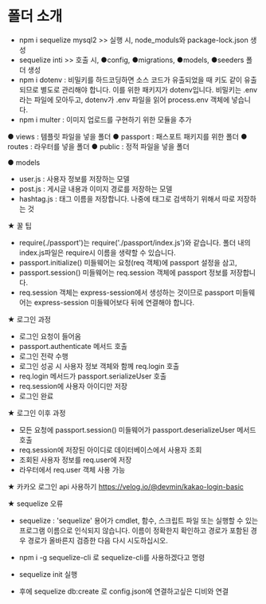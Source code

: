 # 폴더 소개

- npm i sequelize mysql2 >> 실행 시, node_moduls와 package-lock.json 생성
- sequelize inti >> 호출 시, ●config, ●migrations, ●models, ●seeders 폴더 생성
- npm i dotenv : 비밀키를 하드코딩하면 소스 코드가 유출되었을 때 키도 같이 유출되므로 별도로 관리해야 합니다. 이를 위한 패키지가 dotenv입니다. 
비밀키는 .env라는 파일에 모아두고, dotenv가 .env 파일을 읽어 process.env 객체에 넣습니다.
- npm i multer : 이미지 업로드를 구현하기 위한 모듈을 추가

● views : 템플릿 파일을 넣을 폴더
● passport : 패스포트 패키지를 위한 폴더
● routes : 라우터를 넣을 폴더
● public : 정적 파일을 넣을 폴더

● models
- user.js : 사용자 정보를 저장하는 모델
- post.js : 게시글 내용과 이미지 경로를 저장하는 모델
- hashtag.js : 태그 이름을 저장합니다. 나중에 태그로 검색하기 위해서 따로 저장하는 것

★ 꿀 팁
- require(./passport')는 require('./passport/index.js')와 같습니다. 폴더 내의 index.js파일은 require시 이름을 생략할 수 있습니다.
- passport.initialize() 미들웨어는 요청(req 객체)에 passport 설정을 삼고, 
- passport.session() 미들웨어는 req.session 객체에 passport 정보를 저장합니다.
- req.session 객체는 express-session에서 생성하는 것이므로 passport 미들웨어는 express-session 미들웨어보다 뒤에 연결해야 합니다.

★ 로그인 과정
- 로그인 요청이 들어옴
- passport.authenticate 메서드 호출
- 로그인 전략 수행
- 로그인 성공 시 사용자 정보 객체와 함께 req.login 호출
- req.login 메서드가 passport.serializeUser 호출
- req.session에 사용자 아이디만 저장
- 로그인 완료

★ 로그인 이후 과정
- 모든 요청에 passport.session() 미들웨어가 passport.deserializeUser 메서드 호출
- req.session에 저장된 아이디로 데이터베이스에서 사용자 조회
- 조회된 사용자 정보를 req.user에 저장
- 라우터에서 req.user 객체 사용 가능

★ 카카오 로그인 api 사용하기
https://velog.io/@devmin/kakao-login-basic

★  sequelize 오류
- sequelize : 'sequelize' 용어가 cmdlet, 함수, 스크립트 파일 또는 실행할 수 있는 프로그램 이름으로 인식되지 않습니다. 이름이 정확한지 확인하고 경로가 포함된 경우 경로가 올바른지 검증한 다음 다시 시도하십시오.

- npm i -g sequelize-cli 로 sequelize-cli를 사용하겠다고 명령
- sequelize init 실행

- 후에 sequelize db:create 로 config.json에 연결하고싶은 디비와 연결